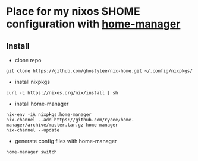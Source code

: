 # Place for my nixos $HOME configuration with [home-manager](https://github.com/rycee/home-manager)

## Install

* clone repo
```
git clone https://github.com/ghostylee/nix-home.git ~/.config/nixpkgs/
```
* install nixpkgs
```
curl -L https://nixos.org/nix/install | sh
```
* install home-manager
```
nix-env -iA nixpkgs.home-manager
nix-channel --add https://github.com/rycee/home-manager/archive/master.tar.gz home-manager
nix-channel --update
```
* generate config files with home-manager
```
home-manager switch
```
